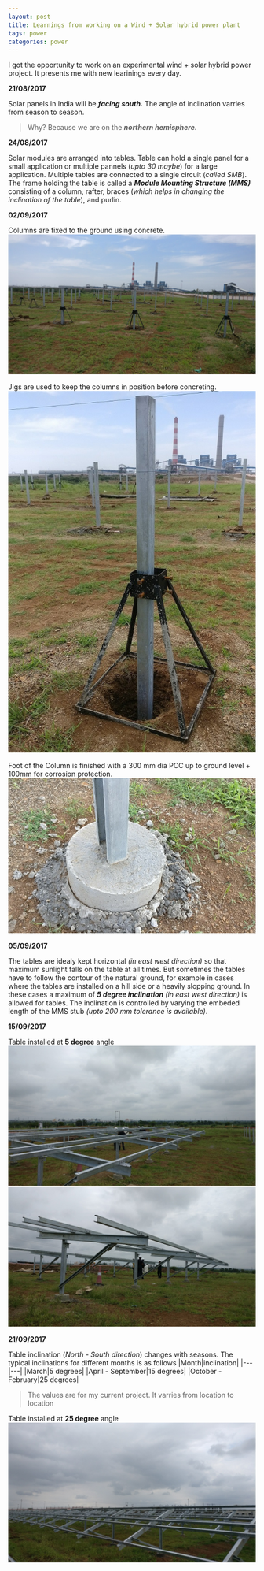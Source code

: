 ```yaml
---
layout: post
title: Learnings from working on a Wind + Solar hybrid power plant 
tags: power 
categories: power
---
```


I got the opportunity to work on an experimental wind + solar hybrid power project. It presents me with new learinings every day.

**21/08/2017**

Solar panels in India will be ***facing south.*** The angle of inclination varries from season to season. 
>Why? Because we are on the ***northern hemisphere.***

**24/08/2017**

Solar modules are arranged into tables. Table can hold a single panel for a small application or multiple pannels (*upto 30 maybe*) for a large application. Multiple tables are connected to a single circuit (*called SMB*). The frame holding the table is called a ***Module Mounting Structure (MMS)*** consisting of a column, rafter, braces (*which helps in changing the inclination of the table*), and purlin.

**02/09/2017**

Columns are fixed to the ground using concrete.
![Columns being fixed](/assets/MMS_concrete.jpg) 

Jigs are used to keep the columns in position before concreting.
![Jigs](/assets/MMS_jig.jpg)

Foot of the Column is finished with a 300 mm dia PCC up to ground level + 100mm for corrosion protection.
![MMSFoot](/assets/MMS_foot.jpg)

**05/09/2017**

The tables are idealy kept horizontal *(in east west direction)* so that maximum sunlight falls on the table at all times. But sometimes the tables have to follow the contour of the natural ground, for example in cases where the tables are installed on a hill side or a heavily slopping ground. In these cases a maximum of ***5 degree inclination*** *(in east west direction)* is allowed for tables. The inclination is controlled by varying the embeded length of the MMS stub *(upto 200 mm tolerance is available)*.    


**15/09/2017**

Table installed at **5 degree** angle
![MMSTable1](/assets/MMS_table_1.jpg)
![MMSTable2](/assets/MMS_table_2.jpg)


**21/09/2017**

Table inclination (*North - South direction*) changes with seasons. The typical inclinations for different months is as follows
|Month|inclination|
|---|---|
|March|5 degrees|
|April - September|15 degrees|
|October - February|25 degrees|

>The values are for my current project. It varries from location to location  

Table installed at **25 degree** angle
![MMSTable3](/assets/MMS_table_25_degree.jpg)

